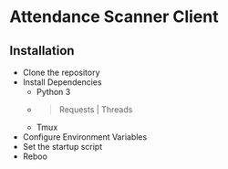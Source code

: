 # Attendance Scanner Client

## Installation

- Clone the repository
- Install Dependencies
  - Python 3
  - >Requests | Threads
  - Tmux
- Configure Environment Variables
- Set the startup script
- Reboo
